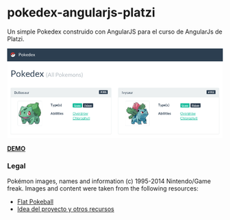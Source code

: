 # pokedex-angularjs-platzi

Un simple Pokedex construido con AngularJS para el curso de AngularJs de Platzi.

![Pokedex Demo](https://raw.githubusercontent.com/sebathomson/pokedex-angularjs-platzi/master/assets/img/pokedex-demo.png)

[**DEMO**](http://sebathomson.cl/projects/pokedex-angularjs-platzi/)

### Legal

Pokémon images, names and information (c) 1995-2014 Nintendo/Game freak.
Images and content were taken from the following resources:

* [Flat Pokeball](http://himitsunochikara.deviantart.com/art/Flat-Pokeball-415211132)
* [Idea del proyecto y otros recursos](https://github.com/proyectos-mejorandola/pokedex)